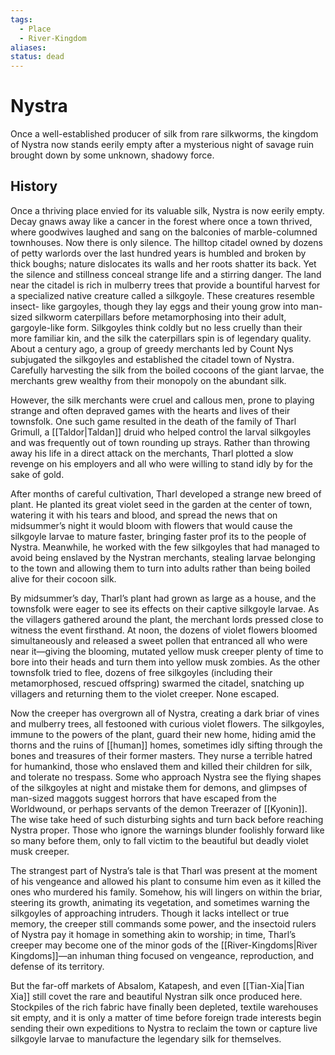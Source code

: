 ```yaml
---
tags:
  - Place
  - River-Kingdom
aliases: 
status: dead
---
```

# Nystra
Once a well-established producer of silk from rare silkworms, the kingdom of Nystra now stands eerily empty after a mysterious night of savage ruin brought down by some unknown, shadowy force.  
## History
Once a thriving place envied for its valuable silk, Nystra is now eerily empty. Decay gnaws away like a cancer in the forest where once a town thrived, where goodwives laughed and sang on the balconies of marble-columned townhouses. Now there is only silence. The hilltop citadel owned by dozens of petty warlords over the last hundred years is humbled and broken by thick boughs; nature dislocates its walls and her roots shatter its back. Yet the silence and stillness conceal strange life and a stirring danger. The land near the citadel is rich in mulberry trees that provide a bountiful harvest for a specialized native creature called a silkgoyle. These creatures resemble insect- like gargoyles, though they lay eggs and their young grow into man-sized silkworm caterpillars before metamorphosing into their adult, gargoyle-like form. Silkgoyles think coldly but no less cruelly than their more familiar kin, and the silk the caterpillars spin is of legendary quality. About a century ago, a group of greedy merchants led by Count Nys subjugated the silkgoyles and established the citadel town of Nystra. Carefully harvesting the silk from the boiled cocoons of the giant larvae, the merchants grew wealthy from their monopoly on the abundant silk.

However, the silk merchants were cruel and callous men, prone to playing strange and often depraved games with the hearts and lives of their townsfolk. One such game resulted in the death of the family of Tharl Grimull, a [[Taldor|Taldan]] druid who helped control the larval silkgoyles and was frequently out of town rounding up strays. Rather than throwing away his life in a direct attack on the merchants, Tharl plotted a slow revenge on his employers and all who were willing to stand idly by for the sake of gold.

After months of careful cultivation, Tharl developed a strange new breed of plant. He planted its great violet seed in the garden at the center of town, watering it with his tears and blood, and spread the news that on midsummer’s night it would bloom with flowers that would cause the silkgoyle larvae to mature faster, bringing faster prof its to the people of Nystra. Meanwhile, he worked with the few silkgoyles that had managed to avoid being enslaved by the Nystran merchants, stealing larvae belonging to the town and allowing them to turn into adults rather than being boiled alive for their cocoon silk.

By midsummer’s day, Tharl’s plant had grown as large as a house, and the townsfolk were eager to see its effects on their captive silkgoyle larvae. As the villagers gathered around the plant, the merchant lords pressed close to witness the event firsthand. At noon, the dozens of violet flowers bloomed simultaneously and released a sweet pollen that entranced all who were near it—giving the blooming, mutated yellow musk creeper plenty of time to bore into their heads and turn them into yellow musk zombies. As the other townsfolk tried to flee, dozens of free silkgoyles (including their metamorphosed, rescued offspring) swarmed the citadel, snatching up villagers and returning them to the violet creeper. None escaped.

Now the creeper has overgrown all of Nystra, creating a dark briar of vines and mulberry trees, all festooned with curious violet flowers. The silkgoyles, immune to the powers of the plant, guard their new home, hiding amid the thorns and the ruins of [[human]] homes, sometimes idly sifting through the bones and treasures of their former masters. They nurse a terrible hatred for humankind, those who enslaved them and killed their children for silk, and tolerate no trespass. Some who approach Nystra see the flying shapes of the silkgoyles at night and mistake them for demons, and glimpses of man-sized maggots suggest horrors that have escaped from the Worldwound, or perhaps servants of the demon Treerazer of [[Kyonin]]. The wise take heed of such disturbing sights and turn back before reaching Nystra proper. Those who ignore the warnings blunder foolishly forward like so many before them, only to fall victim to the beautiful but deadly violet musk creeper.

The strangest part of Nystra’s tale is that Tharl was present at the moment of his vengeance and allowed his plant to consume him even as it killed the ones who murdered his family. Somehow, his will lingers on within the briar, steering its growth, animating its vegetation, and sometimes warning the silkgoyles of approaching intruders. Though it lacks intellect or true memory, the creeper still commands some power, and the insectoid rulers of Nystra pay it homage in something akin to worship; in time, Tharl’s creeper may become one of the minor gods of the [[River-Kingdoms|River Kingdoms]]—an inhuman thing focused on vengeance, reproduction, and defense of its territory.

But the far-off markets of Absalom, Katapesh, and even [[Tian-Xia|Tian Xia]] still covet the rare and beautiful Nystran silk once produced here. Stockpiles of the rich fabric have finally been depleted, textile warehouses sit empty, and it is only a matter of time before foreign trade interests begin sending their own expeditions to Nystra to reclaim the town or capture live silkgoyle larvae to manufacture the legendary silk for themselves.